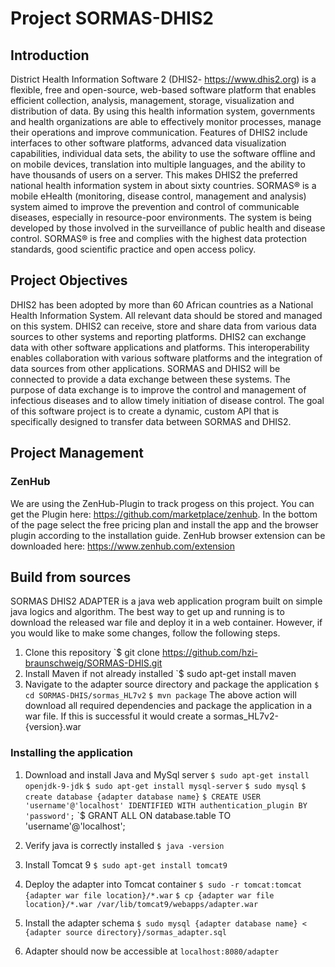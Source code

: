 # Project SORMAS-DHIS2
## Introduction
District Health Information Software 2 (DHIS2- https://www.dhis2.org) is a flexible, free and open-source, web-based software platform that enables efficient collection, analysis, management, storage, visualization and distribution of data. By using this health information system, governments and health organizations are able to effectively monitor processes, manage their operations and improve communication. Features of DHIS2 include interfaces to other software platforms, advanced data visualization capabilities, individual data sets, the ability to use the software offline and on mobile devices, translation into multiple languages, and the ability to have thousands of users on a server. This makes DHIS2 the preferred national health information system in about sixty countries. SORMAS® is a mobile eHealth (monitoring, disease control, management and analysis) system aimed to improve the prevention and control of communicable diseases, especially in resource-poor environments. The system is being developed by those involved in the surveillance of public health and disease control. SORMAS® is free and complies with the highest data protection standards, good scientific practice and open access policy. 

## Project Objectives
DHIS2 has been adopted by more than 60 African countries as a National Health Information System. All relevant data should be stored and managed on this system. DHIS2 can receive, store and share data from various data sources to other systems and reporting platforms. DHIS2 can exchange data with other software applications and platforms. This interoperability enables collaboration with various software platforms and the integration of data sources from other applications. SORMAS and DHIS2 will be connected to provide a data exchange between these systems. The purpose of data exchange is to improve the control and management of infectious diseases and to allow timely initiation of disease control. The goal of this software project is to create a dynamic, custom API that is specifically designed to transfer data between SORMAS and DHIS2. 

## Project Management

### ZenHub
We are using the ZenHub-Plugin to track progess on this project. You can get the Plugin here: https://github.com/marketplace/zenhub. In the bottom of the page select the free pricing plan and install the app and the browser plugin according to the installation guide. 
ZenHub browser extension can be downloaded here: https://www.zenhub.com/extension

## Build from sources

SORMAS DHIS2 ADAPTER is a java web application program built on simple java logics and algorithm. The best way to get up and running is to download the released war file and deploy it in a web container. However, if you would like to make some changes, follow the following steps.

1. Clone this repository 
    `$ git clone https://github.com/hzi-braunschweig/SORMAS-DHIS.git
2. Install Maven if not already installed
    `$ sudo apt-get install maven
3. Navigate to the adapter source directory and package the application
    `$ cd SORMAS-DHIS/sormas_HL7v2`
    `$ mvn package`
    The above action will download all required dependencies and package the application in a war file. If this is successful it would create a sormas_HL7v2-{version}.war

### Installing the application
  1. Download and install Java and MySql server
      `$ sudo apt-get install openjdk-9-jdk`
      `$ sudo apt-get install mysql-server`
      `$ sudo mysql`
      `$ create database {adapter database name}`
      `$ CREATE USER 'username'@'localhost' IDENTIFIED WITH authentication_plugin BY 'password';`
      `$ GRANT ALL ON database.table TO 'username'@'localhost';
      
  2. Verify java is correctly installed 
      `$ java -version`
      
  3. Install Tomcat 9 
      `$ sudo apt-get install tomcat9`
      
  4. Deploy the adapter into Tomcat container 
      `$ sudo -r tomcat:tomcat {adapter war file location}/*.war`
      `$ cp {adapter war file location}/*.war /var/lib/tomcat9/webapps/adapter.war`
      
  5. Install the adapter schema
      `$ sudo mysql {adapter database name} < {adapter source directory}/sormas_adapter.sql`
      
  6. Adapter should now be accessible at 
      `localhost:8080/adapter`
      
 
